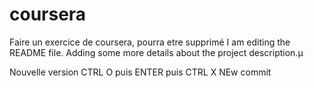 

# coursera
Faire un exercice de coursera, pourra etre supprimé
I am editing the README file. Adding some more details about the project description.µ

Nouvelle version
CTRL O puis ENTER puis CTRL X
NEw commit
